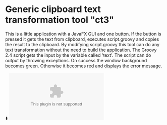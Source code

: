 # Generic clipboard text transformation tool "ct3"

This is a little application with a JavaFX GUI and one button.
If the button is pressed it gets the text from clipboard, executes script.groovy and copies the result to the clipboard.
By modifying script.groovy this tool can do any text transformation without the need to build the application.
The Groovy 2.4 script gets the input by the variable called 'text'. The script can do output by throwing exceptions.
On success the window background becomes green. Otherwise it becomes red and displays the error message.

:arrow_down: ![Download ct3.zip](https://github.com/SoltauFintel/ct3/releases/download/2.01/ct3-2.01.zip)
